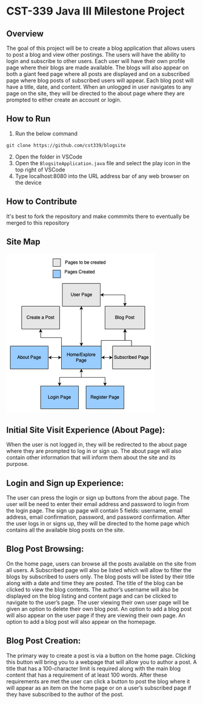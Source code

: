 # CST-339 Java III Milestone Project

## Overview

The goal of this project will be to create a blog application that allows users to post a blog and view other postings. The users will have the ability to login and subscribe to other users. Each user will have their own profile page where their blogs are made available. The blogs will also appear on both a giant feed page where all posts are displayed and on a subscribed page where blog posts of subscribed users will appear. Each blog post will have a title, date, and content. When an unlogged in user navigates to any page on the site, they will be directed to the about page where they are prompted to either create an account or login.

## How to Run

1. Run the below command

```
git clone https://github.com/cst339/blogsite
```

2. Open the folder in VSCode
3. Open the `BlogsiteApplication.java` file and select the play icon in the top right of VSCode
4. Type localhost:8080 into the URL address bar of any web browser on the device

## How to Contribute

It's best to fork the repository and make commmits there to eventually be merged to this repository

## Site Map

![image](assets/Sitemap.png)

## Initial Site Visit Experience (About Page):

When the user is not logged in, they will be redirected to the about page where they are prompted to log in or sign up. The about page will also contain other information that will inform them about the site and its purpose.

## Login and Sign up Experience:

The user can press the login or sign up buttons from the about page. The user will be need to enter their email address and password to login from the login page. The sign up page will contain 5 fields: username, email address, email confirmation, password, and password confirmation. After the user logs in or signs up, they will be directed to the home page which contains all the available blog posts on the site.

## Blog Post Browsing:

On the home page, users can browse all the posts available on the site from all users. A Subscribed page will also be listed which will allow to filter the blogs by subscribed to users only. The blog posts will be listed by their title along with a date and time they are posted. The title of the blog can be clicked to view the blog contents. The author’s username will also be displayed on the blog listing and content page and can be clicked to navigate to the user’s page. The user viewing their own user page will be given an option to delete their own blog post. An option to add a blog post will also appear on the user page if they are viewing their own page. An option to add a blog post will also appear on the homepage.

## Blog Post Creation:

The primary way to create a post is via a button on the home page. Clicking this button will bring you to a webpage that will allow you to author a post. A title that has a 100-character limit is required along with the main blog content that has a requirement of at least 100 words. After these requirements are met the user can click a button to post the blog where it will appear as an item on the home page or on a user’s subscribed page if they have subscribed to the author of the post.
